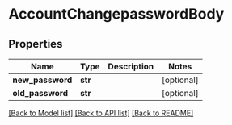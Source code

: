 # AccountChangepasswordBody

## Properties
Name | Type | Description | Notes
------------ | ------------- | ------------- | -------------
**new_password** | **str** |  | [optional] 
**old_password** | **str** |  | [optional] 

[[Back to Model list]](../README.md#documentation-for-models) [[Back to API list]](../README.md#documentation-for-api-endpoints) [[Back to README]](../README.md)

